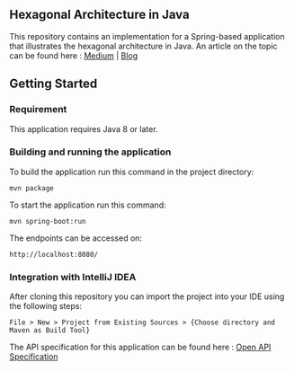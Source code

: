## Hexagonal Architecture in Java

This repository contains an implementation for a Spring-based application that illustrates the hexagonal architecture in Java.
An article on the topic can be found here :  [Medium](https://medium.com/@anirban99/hexagonal-architecture-in-java-9031d3570d15) | [Blog](https://nomadicguru.in/blog/hexagonal-architecture-in-java/)

## Getting Started

### Requirement

This application requires Java 8 or later.

### Building and running the application

To build the application run this command in the project directory:
```
mvn package
```
To start the application run this command:
```
mvn spring-boot:run
```
The endpoints can be accessed on:
```
http://localhost:8080/
```

### Integration with IntelliJ IDEA

After cloning this repository you can import the project into your IDE using the following steps:
```
File > New > Project from Existing Sources > {Choose directory and Maven as Build Tool}
```

The API specification for this application can be found here : [Open API Specification](./specs/hexagonal-architecture-api.openapi.json)